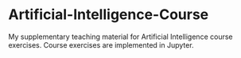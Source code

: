 # Artificial-Intelligence-Course
My supplementary teaching material for Artificial Intelligence course exercises. Course exercises are implemented in Jupyter.
